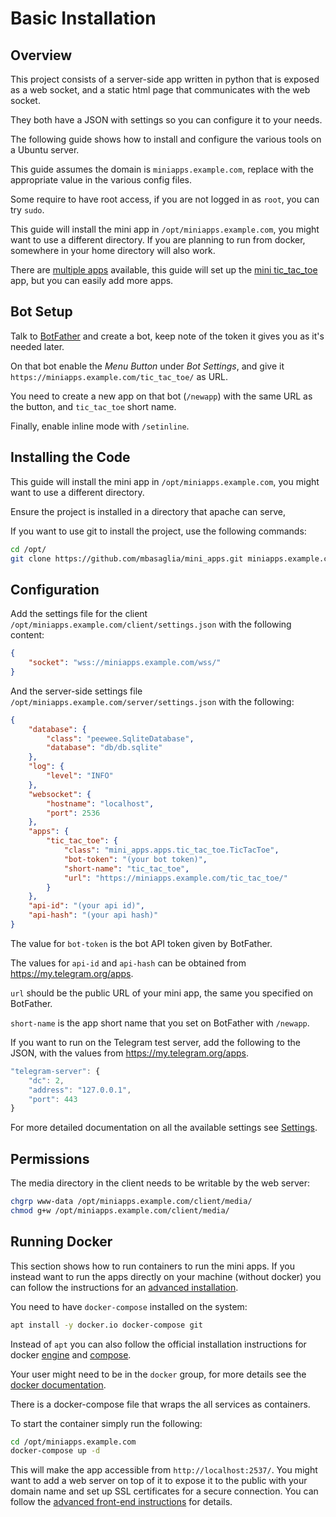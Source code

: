 Basic Installation
==================

## Overview

This project consists of a server-side app written in python that is exposed
as a web socket, and a static html page that communicates with the web socket.

They both have a JSON with settings so you can configure it to your needs.

The following guide shows how to install and configure the various tools
on a Ubuntu server.

This guide assumes the domain is `miniapps.example.com`, replace with the
appropriate value in the various config files.

Some require to have root access, if you are not logged in as `root`, you can try `sudo`.


This guide will install the mini app in `/opt/miniapps.example.com`, you might want to use a different directory.
If you are planning to run from docker, somewhere in your home directory will also work.


There are [multiple apps](../apps/index.md) available, this guide will set up
the [mini tic_tac_toe](../apps/tic_tac_toe.md) app, but you can easily add more apps.


## Bot Setup

Talk to [BotFather](https://t.me/BotFather) and create a bot, keep note of the token it gives you as it's needed later.

On that bot enable the _Menu Button_ under _Bot Settings_, and give it `https://miniapps.example.com/tic_tac_toe/` as URL.

You need to create a new app on that bot (`/newapp`) with the same URL as the button, and `tic_tac_toe` short name.

Finally, enable inline mode with `/setinline`.


## Installing the Code

This guide will install the mini app in `/opt/miniapps.example.com`,
you might want to use a different directory.


Ensure the project is installed in a directory that apache can serve,

If you want to use git to install the project, use the following commands:
```bash
cd /opt/
git clone https://github.com/mbasaglia/mini_apps.git miniapps.example.com
```


## Configuration

Add the settings file for the client `/opt/miniapps.example.com/client/settings.json`
with the following content:

```json
{
    "socket": "wss://miniapps.example.com/wss/"
}
```

And the server-side settings file `/opt/miniapps.example.com/server/settings.json`
with the following:

```json
{
    "database": {
        "class": "peewee.SqliteDatabase",
        "database": "db/db.sqlite"
    },
    "log": {
        "level": "INFO"
    },
    "websocket": {
        "hostname": "localhost",
        "port": 2536
    },
    "apps": {
        "tic_tac_toe": {
            "class": "mini_apps.apps.tic_tac_toe.TicTacToe",
            "bot-token": "(your bot token)",
            "short-name": "tic_tac_toe",
            "url": "https://miniapps.example.com/tic_tac_toe/"
        }
    },
    "api-id": "(your api id)",
    "api-hash": "(your api hash)"
}
```
The value for `bot-token` is the bot API token given by BotFather.

The values for `api-id` and `api-hash` can be obtained from <https://my.telegram.org/apps>.

`url` should be the public URL of your mini app, the same you specified on BotFather.

`short-name` is the app short name that you set on BotFather with `/newapp`.

If you want to run on the Telegram test server, add the following to the JSON,
with the values from <https://my.telegram.org/apps>.

```js
"telegram-server": {
    "dc": 2,
    "address": "127.0.0.1",
    "port": 443
}
```

For more detailed documentation on all the available settings see [Settings](./settings.md).


## Permissions

The media directory in the client needs to be writable by the web server:

```bash
chgrp www-data /opt/miniapps.example.com/client/media/
chmod g+w /opt/miniapps.example.com/client/media/
```


## Running Docker

This section shows how to run containers to run the mini apps.
If you instead want to run the apps directly on your machine (without docker)
you can follow the instructions for an [advanced installation](./advanced.md).


You need to have `docker-compose` installed on the system:

```bash
apt install -y docker.io docker-compose git
```

Instead of `apt` you can also follow the official installation instructions for docker
[engine](https://docs.docker.com/engine/install/) and [compose](https://docs.docker.com/compose/install/).

Your user might need to be in the `docker` group, for more details see the
[docker documentation](https://docs.docker.com/engine/install/linux-postinstall/).

There is a docker-compose file that wraps the all services as containers.

To start the container simply run the following:

```bash
cd /opt/miniapps.example.com
docker-compose up -d
```

This will make the app accessible from `http://localhost:2537/`. You might want to add a web server on top of it
to expose it to the public with your domain name and set up SSL certificates for a secure connection.
You can follow the [advanced front-end instructions](./advanced.md#front-end-apache) for details.
